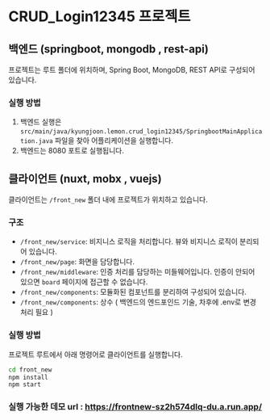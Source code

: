# CRUD_Login12345 프로젝트 

## 백엔드 (springboot, mongodb , rest-api)

프로젝트는 루트 폴더에 위치하며, Spring Boot, MongoDB, REST API로 구성되어 있습니다.

### 실행 방법

1. 백엔드 실행은 `src/main/java/kyungjoon.lemon.crud_login12345/SpringbootMainApplication.java` 파일을 찾아 어플리케이션을 실행합니다.
2. 백엔드는 8080 포트로 실행됩니다.

## 클라이언트 (nuxt, mobx , vuejs)

클라이언트는 `/front_new` 폴더 내에 프로젝트가 위치하고 있습니다.

### 구조

- `/front_new/service`: 비지니스 로직을 처리합니다. 뷰와 비지니스 로직이 분리되어 있습니다.
- `/front_new/page`: 화면을 담당합니다.
- `/front_new/middleware`: 인증 처리를 담당하는 미들웨어입니다. 인증이 안되어 있으면 `board` 페이지에 접근할 수 없습니다.
- `/front_new/components`: 모듈화된 컴포넌트를 분리하여 구성되어 있습니다.
-  `/front_new/components`: 상수 ( 백엔드의 엔드포인드 기술, 차후에 .env로 변경 처리 필요 )

### 실행 방법

프로젝트 루트에서 아래 명령어로 클라이언트를 실행합니다.

```bash
cd front_new
npm install
npm start
```

### 실행 가능한 데모 url : https://frontnew-sz2h574dlq-du.a.run.app/
 
 
